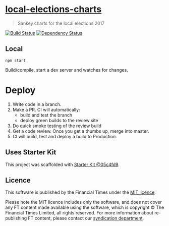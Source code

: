 # [local-elections-charts](https://ig.ft.com/local-elections-charts)

> Sankey charts for the local elections 2017

[![Build Status][circle-image]][circle-url] [![Dependency Status][devdeps-image]][devdeps-url]

## Local

```
npm start
```

Build/compile, start a dev server and watches for changes.

# Deploy

1. Write code in a branch.
2. Make a PR. CI will automatically:
    * build and test the branch
    * deploy green builds to the review site
3. Do quick smoke testing of the review build
4. Get a code review. Once you get a thumbs up, merge into master.
5. CI will build, test and deploy a build to Production.


## Uses Starter Kit

This project was scaffolded with [Starter Kit @05c4fd9](https://github.com/ft-interactive/starter-kit/tree/05c4fd9).

## Licence
This software is published by the Financial Times under the [MIT licence](http://opensource.org/licenses/MIT).

Please note the MIT licence includes only the software, and does not cover any FT content made available using the software, which is copyright &copy; The Financial Times Limited, all rights reserved. For more information about re-publishing FT content, please contact our [syndication department](http://syndication.ft.com/).

<!-- badge URLs -->
[circle-url]: https://circleci.com/gh/ft-interactive/local-elections-charts
[circle-image]: https://circleci.com/gh/ft-interactive/local-elections-charts/tree/master.svg?style=shield

[devdeps-url]: https://david-dm.org/ft-interactive/local-elections-charts#info=devDependencies
[devdeps-image]: https://img.shields.io/david/dev/ft-interactive/local-elections-charts.svg?style=flat-square
